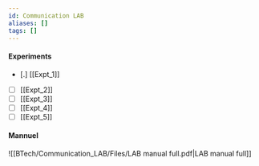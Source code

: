 ```yaml
---
id: Communication LAB
aliases: []
tags: []
---
```


#### Experiments
- [.] [[Expt_1]]
- [ ] [[Expt_2]]
- [ ] [[Expt_3]]
- [ ] [[Expt_4]]
- [ ] [[Expt_5]]

#### Mannuel
![[BTech/Communication_LAB/Files/LAB manual full.pdf|LAB manual full]]